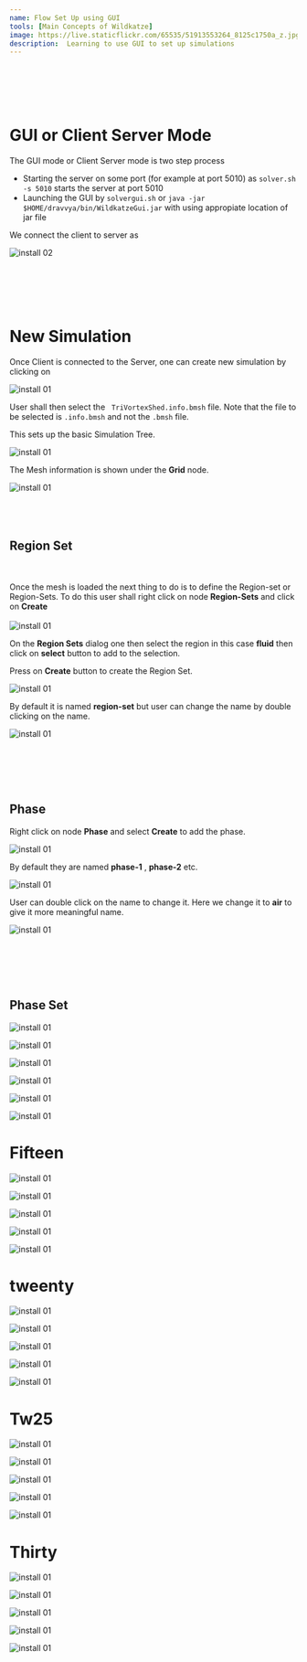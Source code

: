 ```yaml
---
name: Flow Set Up using GUI
tools: [Main Concepts of Wildkatze]
image: https://live.staticflickr.com/65535/51913553264_8125c1750a_z.jpg
description:  Learning to use GUI to set up simulations
---
```


<br/><br/>
<br/><br/>

# GUI or Client Server Mode 

The GUI mode or Client Server mode is two step process

-  Starting the server on some port (for example at port 5010) as ``` solver.sh -s 5010 ``` starts the server at port 5010
-  Launching the GUI by ``` solvergui.sh ``` or ``` java -jar  $HOME/dravvya/bin/WildkatzeGui.jar ``` with using appropiate location of jar file

We connect the client to server as

![install 02](https://live.staticflickr.com/65535/51910301998_91252a2894_c.jpg)

<br/><br/>
<br/><br/>

# New Simulation

Once Client is connected to the Server, one can create new simulation by clicking on

![install 01](https://live.staticflickr.com/65535/51918026102_192236458f_s.jpg)

User shall then select the  ```  TriVortexShed.info.bmsh ``` file.  Note that the file to be selected is ``` .info.bmsh ``` and not the ``` .bmsh ``` file. 

This sets up the basic Simulation Tree.
  
![install 01](https://live.staticflickr.com/65535/51918933128_cd02ea9e8b_c.jpg)

The Mesh information is shown under the **Grid** node.

![install 01](https://live.staticflickr.com/65535/51918933223_bb2e04968a_n.jpg)
<br/><br/>
<br/><br/>

## Region Set
<br/><br/>
Once the mesh is loaded the next thing to do is to define the Region-set or Region-Sets.
To do this user shall right click on node **Region-Sets** and click on **Create**
<br/><br/>
![install 01](https://live.staticflickr.com/65535/51919213794_23499f7bef_n.jpg)

On the **Region Sets** dialog one then select the region in this case **fluid** then click on **select** button to add to the selection. 

Press on **Create** button to create the Region Set.


![install 01](https://live.staticflickr.com/65535/51919454995_f602ee8f32_n.jpg)

By default it is named **region-set** but user can change the name by double clicking on the name. 

![install 01](https://live.staticflickr.com/65535/51919503835_5228c231f6_m.jpg)

<br/><br/>
<br/><br/>
## Phase

Right click on node **Phase** and select **Create** to add the phase.

![install 01](https://live.staticflickr.com/65535/51917916897_59a06c6d50_m.jpg)

By default they are named **phase-1** , **phase-2** etc.

![install 01](https://live.staticflickr.com/65535/51919213964_ec7f3912b9_m.jpg)

User can double click on the name to change it. Here we change it to **air** to give it more meaningful name.

![install 01](https://live.staticflickr.com/65535/51918883606_67683bcd7e_m.jpg)


<br/><br/>
<br/><br/>
## Phase Set
 

![install 01](https://live.staticflickr.com/65535/51918983923_626bbb0b15_m.jpg)

![install 01](https://live.staticflickr.com/65535/51918834916_9d90e5c71c_n.jpg)

![install 01](https://live.staticflickr.com/65535/51918835046_afd3c81f81_n.jpg)

![install 01](https://live.staticflickr.com/65535/51918835121_97e1ba6916_n.jpg)

![install 01](https://live.staticflickr.com/65535/51917947257_05b272724c_m.jpg)

![install 01](https://live.staticflickr.com/65535/51917947402_97d870ed90_n.jpg)

# Fifteen

![install 01](https://live.staticflickr.com/65535/51919455820_a58c4fb573_n.jpg)

![install 01](https://live.staticflickr.com/65535/51918835486_e403b349dc_z.jpg)

![install 01](https://live.staticflickr.com/65535/51918934473_d0afc8d4d1_b.jpg)

![install 01](https://live.staticflickr.com/65535/51919165524_6ac7b638ae_n.jpg)

![install 01](https://live.staticflickr.com/65535/51918835731_4149975fbb_b.jpg)

# tweenty

![install 01](https://live.staticflickr.com/65535/51918835786_69ee8ea456_n.jpg)

![install 01](https://live.staticflickr.com/65535/51919456290_c2e3605c0a_b.jpg)

![install 01](https://live.staticflickr.com/65535/51918934788_f53c61869d_b.jpg)

![install 01](https://live.staticflickr.com/65535/51918836031_cf86f18850_c.jpg)

![install 01](https://live.staticflickr.com/65535/51918934903_5312b0945d_n.jpg)

# Tw25

![install 01](https://live.staticflickr.com/65535/51917869867_7e2b56cd4c_n.jpg)

![install 01](https://live.staticflickr.com/65535/51919456615_6fedd7117a_n.jpg)

![install 01](https://live.staticflickr.com/65535/51918836281_be80a514af_s.jpg)

![install 01](https://live.staticflickr.com/65535/51918935193_7b0b3d22cd_s.jpg)

![install 01](https://live.staticflickr.com/65535/51919456940_534ffb7a72_z.jpg)

# Thirty

![install 01](https://live.staticflickr.com/65535/51918935403_576a44f8bb_s.jpg)

![install 01](https://live.staticflickr.com/65535/51919457075_7dafe47046_z.jpg)

![install 01](https://live.staticflickr.com/65535/51918836696_1553b6004a_s.jpg)

![install 01](https://live.staticflickr.com/65535/51919166769_51a1b13f96_n.jpg)

![install 01](https://live.staticflickr.com/65535/51919457265_b80a2eede9_n.jpg)






